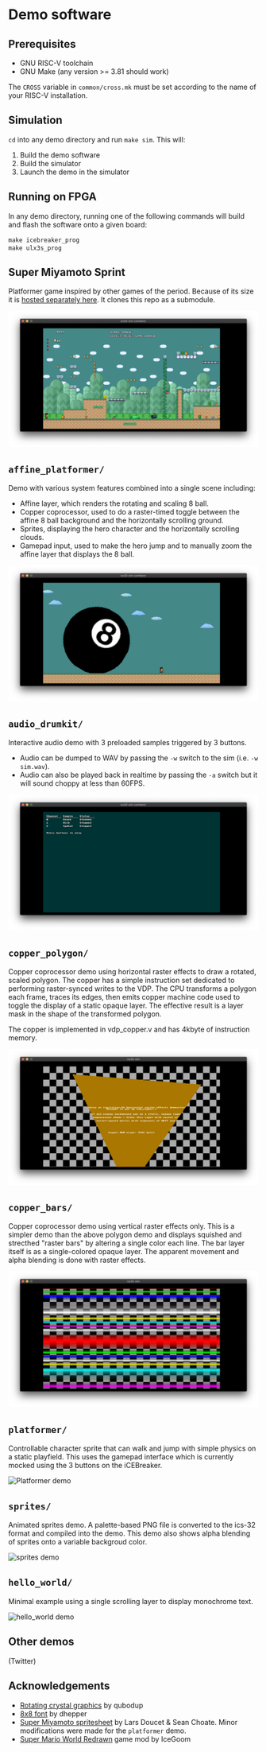 # Demo software

## Prerequisites

* GNU RISC-V toolchain
* GNU Make (any version >= 3.81 should work)

The `CROSS` variable in `common/cross.mk` must be set according to the name of your RISC-V installation.

## Simulation

`cd` into any demo directory and run `make sim`. This will:

1. Build the demo software
2. Build the simulator
3. Launch the demo in the simulator

## Running on FPGA

In any demo directory, running one of the following commands will build and flash the software onto a given board:

```
make icebreaker_prog
make ulx3s_prog
```

## Super Miyamoto Sprint

Platformer game inspired by other games of the period. Because of its size it is [hosted separately here](https://github.com/dan-rodrigues/super-miyamoto-sprint). It clones this repo as a submodule.

![Game demo](screenshots/sms.png)


## `affine_platformer/`

Demo with various system features combined into a single scene including:

* Affine layer, which renders the rotating and scaling 8 ball.
* Copper coprocessor, used to do a raster-timed toggle between the affine 8 ball background and the horizontally scrolling ground.
* Sprites, displaying the hero character and the horizontally scrolling clouds.
* Gamepad input, used to make the hero jump and to manually zoom the affine layer that displays the 8 ball.

![Affine platformer demo](screenshots/affine_platformer.png)

## `audio_drumkit/`

Interactive audio demo with 3 preloaded samples triggered by 3 buttons.

* Audio can be dumped to WAV by passing the `-w` switch to the sim (i.e. `-w sim.wav`).
* Audio can also be played back in realtime by passing the `-a` switch but it will sound choppy at less than 60FPS.

![Audio drumkit demo](screenshots/audio_drumkit.png)

## `copper_polygon/`

Copper coprocessor demo using horizontal raster effects to draw a rotated, scaled polygon. The copper has a simple instruction set dedicated to performing raster-synced writes to the VDP. The CPU transforms a polygon each frame, traces its edges, then emits copper machine code used to toggle the display of a static opaque layer. The effective result is a layer mask in the shape of the transformed polygon.

The copper is implemented in vdp_copper.v and has 4kbyte of instruction memory.

![Platformer demo](screenshots/copper_polygon.png)

## `copper_bars/`

Copper coprocessor demo using vertical raster effects only. This is a simpler demo than the above polygon demo and displays squished and strecthed "raster bars" by altering a single color each line. The bar layer itself is as a single-colored opaque layer. The apparent movement and alpha blending is done with raster effects.

![Platformer demo](screenshots/copper_bars_squish.png)

## `platformer/`

Controllable character sprite that can walk and jump with simple physics on a static playfield. This uses the gamepad interface which is currently mocked using the 3 buttons on the iCEBreaker.

![Platformer demo](screenshots/platformer.png)

## `sprites/`

Animated sprites demo. A palette-based PNG file is converted to the ics-32 format and compiled into the demo. This demo also shows alpha blending of sprites onto a variable backgroud color.

![sprites demo](screenshots/sprites.png)

## `hello_world/`

Minimal example using a single scrolling layer to display monochrome text.

![hello_world demo](screenshots/hello_world.png)

## Other demos

(Twitter)

## Acknowledgements

* [Rotating crystal graphics](https://opengameart.org/content/rotating-crystal-animation-8-step) by qubodup
* [8x8 font](https://github.com/dhepper/font8x8) by dhepper
* [Super Miyamoto spritesheet](https://opengameart.org/content/super-miyamoto) by Lars Doucet & Sean Choate. Minor modifications were made for the `platformer` demo.
* [Super Mario World Redrawn](https://www.romhacking.net/hacks/2919/) game mod by IceGoom
